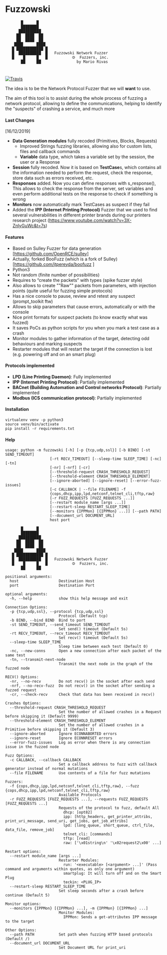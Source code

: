 #  Fuzzowski
```
       █      █       
       ████████       
      ██████████      
     ██  ████  ██     
     ██  ████  ██     
    ████      ████    
   █ ████████████ █   
   █  ██████████  █   Fuzzowski Network Fuzzer
   █    █     █   █           🄯  Fuzzers, inc.
       ██     ██                by Mario Rivas
```

#

[![Travis](https://travis-ci.com/nccgroup/fuzzowski.svg?branch=master)](https://travis-ci.com/nccgroup/fuzzowski)

The idea is to be the Network Protocol Fuzzer that we will __want__ to use.

The aim of this tool is to assist during the whole process of fuzzing a network protocol, 
allowing to define the communications, helping to identify the "suspects" of crashing a service,
and much more

#### Last Changes

[16/12/2019]
* **Data Generation modules** fully recoded (Primitives, Blocks, Requests)
  * Improved Strings fuzzing libraries, allowing also for custom lists, files and callback commands
  * **Variable** data type, which takes a variable set by the session, the user or a Response
* **Session** fully recoded. Now it is based on **TestCase**s, which contains all the information needed to perform the request, check the response, store data such as errors received, etc.
* **Responses** added. Now you can define responses with s_response(), This allows to check the response from the server, set variables and even perform additional tests on the response to check if something is wrong
* **Monitors** now automatically mark TestCases as suspect if they fail
* Added the **IPP (Internet Printing Protocol)** Fuzzer that we used to find several vulnerabilities in different printer brands during our printers research project (https://www.youtube.com/watch?v=3X-ZnlyGuWc&t=7s) 

#### Features
* Based on Sulley Fuzzer for data generation [https://github.com/OpenRCE/sulley]
* Actually, forked BooFuzz (which is a fork of Sulley) [https://github.com/jtpereyda/boofuzz ]
* Python3
* Not random (finite number of possibilities)
* Requires to “create the packets” with types (spike fuzzer style)
* Also allows to create ""Raw"" packets from parameters, with injection points (quite useful for fuzzing simple protocols)
* Has a nice console to pause, review and retest any suspect (prompt_toolkit ftw)
* Allows to skip parameters that cause errors, automatically or with the console
* Nice print formats for suspect packets (to know exactly what was fuzzed)
* It saves PoCs as python scripts for you when you mark a test case as a crash
* Monitor modules to gather information of the target, detecting odd behaviours and marking suspects
* Restarter modules that will restart the target if the connection is lost (e.g. powering off and on an smart plug)

#### Protocols implemented
* **LPD (Line Printing Daemon)**: Fully implemented
* **IPP (Internet Printing Protocol)**: Partially implemented
* **BACnet (Building Automation and Control networks Protocol)**: Partially implemented
* **Modbus (ICS communication protocol)**: Partially implemented

#### Installation
```
virtualenv venv -p python3
source venv/bin/activate
pip install -r requirements.txt
```
#### Help
```
usage: python -m fuzzowski [-h] [-p {tcp,udp,ssl}] [-b BIND] [-st SEND_TIMEOUT]
                    [-rt RECV_TIMEOUT] [--sleep-time SLEEP_TIME] [-nc] [-tn]
                    [-nr] [-nrf] [-cr]
                    [--threshold-request CRASH_THRESHOLD_REQUEST]
                    [--threshold-element CRASH_THRESHOLD_ELEMENT]
                    [--ignore-aborted] [--ignore-reset] [--error-fuzz-issues]
                    [-c CALLBACK | --file FILENAME] -f
                    {cops,dhcp,ipp,lpd,netconf,telnet_cli,tftp,raw}
                    [-r FUZZ_REQUESTS [FUZZ_REQUESTS ...]]
                    [--restart module_name [args ...]]
                    [--restart-sleep RESTART_SLEEP_TIME]
                    [--monitors {IPPMon} [{IPPMon} ...]] [--path PATH]
                    [--document_url DOCUMENT_URL]
                    host port

       █      █       
       ████████       
      ██████████      
     ██  ████  ██     
     ██  ████  ██     
    ████      ████    
   █ ████████████ █   
   █  ██████████  █   Fuzzowski Network Fuzzer
   █    █     █   █           🄯  Fuzzers, inc.
       ██     ██       

positional arguments:
  host                  Destination Host
  port                  Destination Port

optional arguments:
  -h, --help            show this help message and exit

Connection Options:
  -p {tcp,udp,ssl}, --protocol {tcp,udp,ssl}
                        Protocol (Default tcp)
  -b BIND, --bind BIND  Bind to port
  -st SEND_TIMEOUT, --send_timeout SEND_TIMEOUT
                        Set send() timeout (Default 5s)
  -rt RECV_TIMEOUT, --recv_timeout RECV_TIMEOUT
                        Set recv() timeout (Default 5s)
  --sleep-time SLEEP_TIME
                        Sleep time between each test (Default 0)
  -nc, --new-conns      Open a new connection after each packet of the same test
  -tn, --transmit-next-node
                        Transmit the next node in the graph of the fuzzed node

RECV() Options:
  -nr, --no-recv        Do not recv() in the socket after each send
  -nrf, --no-recv-fuzz  Do not recv() in the socket after sending a fuzzed request
  -cr, --check-recv     Check that data has been received in recv()

Crashes Options:
  --threshold-request CRASH_THRESHOLD_REQUEST
                        Set the number of allowed crashes in a Request before skipping it (Default 9999)
  --threshold-element CRASH_THRESHOLD_ELEMENT
                        Set the number of allowed crashes in a Primitive before skipping it (Default 3)
  --ignore-aborted      Ignore ECONNABORTED errors
  --ignore-reset        Ignore ECONNRESET errors
  --error-fuzz-issues   Log as error when there is any connection issue in the fuzzed node

Fuzz Options:
  -c CALLBACK, --callback CALLBACK
                        Set a callback address to fuzz with callback generator instead of normal mutations
  --file FILENAME       Use contents of a file for fuzz mutations

Fuzzers:
  -f {cops,dhcp,ipp,lpd,netconf,telnet_cli,tftp,raw}, --fuzz {cops,dhcp,ipp,lpd,netconf,telnet_cli,tftp,raw}
                        Available Protocols
  -r FUZZ_REQUESTS [FUZZ_REQUESTS ...], --requests FUZZ_REQUESTS [FUZZ_REQUESTS ...]
                        Requests of the protocol to fuzz, default All
                          dhcp: [opt82]
                          ipp: [http_headers, get_printer_attribs, print_uri_message, send_uri, get_jobs, get_job_attribs]
                          lpd: [long_queue, short_queue, ctrl_file, data_file, remove_job]
                          telnet_cli: [commands]
                          tftp: [read]
                          raw: ['\x01string\n' '\x02request2\x00' ...]

Restart options:
  --restart module_name [args ...]
                        Restarter Modules:
                          run: '<executable> [<argument> ...]' (Pass command and arguments within quotes, as only one argument)
                          smartplug: It will turn off and on the Smart Plug
                          teckin: <PLUG_IP>
  --restart-sleep RESTART_SLEEP_TIME
                        Set sleep seconds after a crash before continue (Default 5)

Monitor options:
  --monitors {IPPMon} [{IPPMon} ...], -m {IPPMon} [{IPPMon} ...]
                        Monitor Modules:
                          IPPMon: Sends a get-attributes IPP message to the target

Other Options:
  --path PATH           Set path when fuzzing HTTP based protocols (Default /)
  --document_url DOCUMENT_URL
                        Set Document URL for print_uri

```